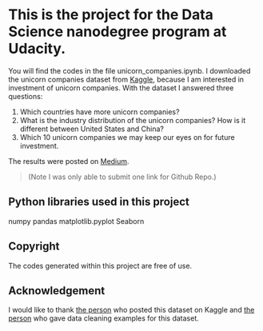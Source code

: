 # This is the project for the Data Science nanodegree program at Udacity.

You will find the codes in the file unicorn_companies.ipynb.
I downloaded the unicorn companies dataset from [Kaggle](https://www.kaggle.com/datasets/deepcontractor/unicorn-companies-dataset), because I am interested in investment of unicorn companies. With the dataset I answered three questions:

1. Which countries have more unicorn companies?
2. What is the industry distribution of the unicorn companies? How is it different between United States and China?
3. Which 10 unicorn companies we may keep our eyes on for future investment.

The results were posted on [Medium](https://medium.com/@vivizhouxw02/10-unicorn-companies-you-may-want-to-keep-an-eye-on-for-investment-c1363b76b407).
>(Note I was only able to submit one link for Github Repo.)

## Python libraries used in this project
numpy
pandas
matplotlib.pyplot
Seaborn


## Copyright
The codes generated within this project are free of use.

## Acknowledgement
I would like to thank [the person](https://www.kaggle.com/datasets/deepcontractor/unicorn-companies-dataset) who posted this dataset on Kaggle and [the person](https://www.kaggle.com/code/realmikebrew/basic-data-cleaning-and-eda) who gave data cleaning examples for this dataset.
